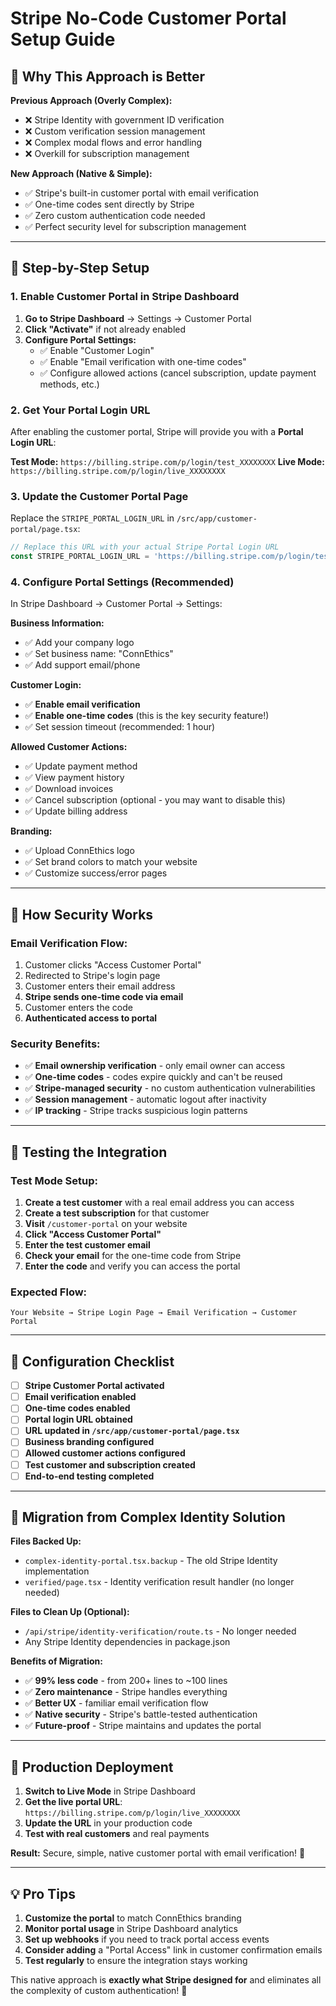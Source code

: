 # Stripe No-Code Customer Portal Setup Guide

## 🎯 **Why This Approach is Better**

**Previous Approach (Overly Complex):**
- ❌ Stripe Identity with government ID verification
- ❌ Custom verification session management
- ❌ Complex modal flows and error handling
- ❌ Overkill for subscription management

**New Approach (Native & Simple):**
- ✅ Stripe's built-in customer portal with email verification
- ✅ One-time codes sent directly by Stripe
- ✅ Zero custom authentication code needed
- ✅ Perfect security level for subscription management

---

## 🔧 **Step-by-Step Setup**

### **1. Enable Customer Portal in Stripe Dashboard**

1. **Go to Stripe Dashboard** → Settings → Customer Portal
2. **Click "Activate"** if not already enabled
3. **Configure Portal Settings:**
   - ✅ Enable "Customer Login" 
   - ✅ Enable "Email verification with one-time codes"
   - ✅ Configure allowed actions (cancel subscription, update payment methods, etc.)

### **2. Get Your Portal Login URL**

After enabling the customer portal, Stripe will provide you with a **Portal Login URL**:

**Test Mode:** `https://billing.stripe.com/p/login/test_XXXXXXXX`
**Live Mode:** `https://billing.stripe.com/p/login/live_XXXXXXXX`

### **3. Update the Customer Portal Page**

Replace the `STRIPE_PORTAL_LOGIN_URL` in `/src/app/customer-portal/page.tsx`:

```typescript
// Replace this URL with your actual Stripe Portal Login URL
const STRIPE_PORTAL_LOGIN_URL = 'https://billing.stripe.com/p/login/test_YOUR_ACTUAL_URL_HERE';
```

### **4. Configure Portal Settings (Recommended)**

In Stripe Dashboard → Customer Portal → Settings:

**Business Information:**
- ✅ Add your company logo
- ✅ Set business name: "ConnEthics"
- ✅ Add support email/phone

**Customer Login:**
- ✅ **Enable email verification**
- ✅ **Enable one-time codes** (this is the key security feature!)
- ✅ Set session timeout (recommended: 1 hour)

**Allowed Customer Actions:**
- ✅ Update payment method
- ✅ View payment history
- ✅ Download invoices
- ✅ Cancel subscription (optional - you may want to disable this)
- ✅ Update billing address

**Branding:**
- ✅ Upload ConnEthics logo
- ✅ Set brand colors to match your website
- ✅ Customize success/error pages

---

## 🔐 **How Security Works**

### **Email Verification Flow:**
1. Customer clicks "Access Customer Portal"
2. Redirected to Stripe's login page
3. Customer enters their email address
4. **Stripe sends one-time code via email**
5. Customer enters the code
6. **Authenticated access to portal**

### **Security Benefits:**
- ✅ **Email ownership verification** - only email owner can access
- ✅ **One-time codes** - codes expire quickly and can't be reused
- ✅ **Stripe-managed security** - no custom authentication vulnerabilities
- ✅ **Session management** - automatic logout after inactivity
- ✅ **IP tracking** - Stripe tracks suspicious login patterns

---

## 🚀 **Testing the Integration**

### **Test Mode Setup:**
1. **Create a test customer** with a real email address you can access
2. **Create a test subscription** for that customer
3. **Visit** `/customer-portal` on your website
4. **Click "Access Customer Portal"**
5. **Enter the test customer email**
6. **Check your email** for the one-time code from Stripe
7. **Enter the code** and verify you can access the portal

### **Expected Flow:**
```
Your Website → Stripe Login Page → Email Verification → Customer Portal
```

---

## 📝 **Configuration Checklist**

- [ ] **Stripe Customer Portal activated**
- [ ] **Email verification enabled**
- [ ] **One-time codes enabled**
- [ ] **Portal login URL obtained**
- [ ] **URL updated in `/src/app/customer-portal/page.tsx`**
- [ ] **Business branding configured**
- [ ] **Allowed customer actions configured**
- [ ] **Test customer and subscription created**
- [ ] **End-to-end testing completed**

---

## 🔄 **Migration from Complex Identity Solution**

**Files Backed Up:**
- `complex-identity-portal.tsx.backup` - The old Stripe Identity implementation
- `verified/page.tsx` - Identity verification result handler (no longer needed)

**Files to Clean Up (Optional):**
- `/api/stripe/identity-verification/route.ts` - No longer needed
- Any Stripe Identity dependencies in package.json

**Benefits of Migration:**
- ✅ **99% less code** - from 200+ lines to ~100 lines
- ✅ **Zero maintenance** - Stripe handles everything
- ✅ **Better UX** - familiar email verification flow
- ✅ **Native security** - Stripe's battle-tested authentication
- ✅ **Future-proof** - Stripe maintains and updates the portal

---

## 🎯 **Production Deployment**

1. **Switch to Live Mode** in Stripe Dashboard
2. **Get the live portal URL**: `https://billing.stripe.com/p/login/live_XXXXXXXX`
3. **Update the URL** in your production code
4. **Test with real customers** and real payments

**Result:** Secure, simple, native customer portal with email verification! 🎉

---

## 💡 **Pro Tips**

1. **Customize the portal** to match ConnEthics branding
2. **Monitor portal usage** in Stripe Dashboard analytics
3. **Set up webhooks** if you need to track portal access events
4. **Consider adding** a "Portal Access" link in customer confirmation emails
5. **Test regularly** to ensure the integration stays working

This native approach is **exactly what Stripe designed for** and eliminates all the complexity of custom authentication! 🚀
